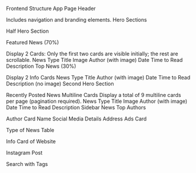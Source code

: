 Frontend Structure
App Page
Header

Includes navigation and branding elements.
Hero Sections

Half Hero Section

Featured News (70%)

Display 2 Cards: Only the first two cards are visible initially; the rest are scrollable.
News Type
Title
Image
Author (with image)
Date
Time to Read
Description
Top News (30%)

Display 2 Info Cards
News Type
Title
Author (with image)
Date
Time to Read
Description (no image)
Second Hero Section

Recently Posted News
Multiline Cards
Display a total of 9 multiline cards per page (pagination required).
News Type
Title
Image
Author (with image)
Date
Time to Read
Description
Sidebar News
Top Authors

Author Card
Name
Social Media Details
Address
Ads Card

Type of News Table

Info Card of Website

Instagram Post

Search with Tags
